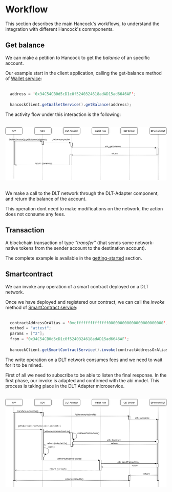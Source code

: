 # Workflow

This section describes the main Hancock's workflows, to understand the integration with different Hancock's commponents.

## Get balance

We can make a petition to Hancock to get the <i>balance</i> of an specific account.

Our example start in the client application, calling the get-balance method of [Wallet service](../services/Wallet#get-balance):


```java

  address = '0x34C54CB0d5cD1c0f5240324618adAD15ad6646AF';

  hancockClient.getWalletService().getBalance(address);

```

The activity flow under this interaction is the following:

<img style="display: block; margin: 2rem auto" alt="Hancock transfer flow"  src="../../../img/hancock_balance.png">

We make a call to the DLT network through the DLT-Adapter component, and return the balance of the account.

This operation dont need to make modifications on the network, the action does not consume any fees.

## Transaction

A blockchain transaction of type <i>"transfer"</i> (that sends some network-native tokens from the sender account to the destination account).

The complete example is available in the [getting-started](../../getting-started/#basic-example) section.

## Smartcontract

We can invoke any operation of a smart contract deployed on a DLT network.

Once we have deployed and registered our contract, we can call the <i>invoke</i> method of [SmartContract service](../services/SmartContract.html#invoke-a-smart-contract):

```java

  contractAddressOrAlias = '0xcffffffffffffff000000000000000000000000';
  method = "attest";
  params = ["2"];
  from = '0x34C54CB0d5cD1c0f5240324618adAD15ad6646AF';

  hancockClient.getSmartContractService().invoke(contractAddressOrAlias, method, params, from);

```
The write operation on a DLT network consumes fees and we need to wait for it to be mined.

First of all we need to subscribe to be able to listen the final response. In the first phase, our invoke is adapted and confirmed with the abi model. This process is taking place in the DLT Adapter microservice.

<img style="display: block; margin: 2rem auto" alt="Hancock transfer flow"  src="../../../img/hancock_invoke.png">